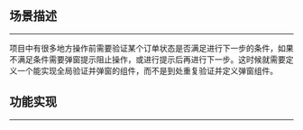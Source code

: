 ## 场景描述
---
项目中有很多地方操作前需要验证某个订单状态是否满足进行下一步的条件，如果不满足条件需要弹窗提示阻止操作，或进行提示后再进行下一步。这时候就需要定义一个能实现全局验证并弹窗的组件，而不是到处重复验证并定义弹窗组件。
## 功能实现
---


